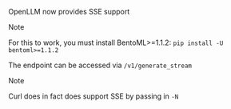 OpenLLM now provides SSE support

> [!NOTE]
> For this to work, you must install BentoML>=1.1.2:
> `pip install -U bentoml>=1.1.2`

The endpoint can be accessed via `/v1/generate_stream`

> [!NOTE]
> Curl does in fact does support SSE by passing in `-N`
